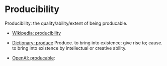 # Producibility

Producibility: the quality/ability/extent of being producable.

<div data-chatgpt-prompt="explain Producibility (system quality attribute, non-functional requirement, cross-functional contraint)"></div>

* [Wikipedia: producibility](https://wikipedia.org/wiki/producibility)

* [Dictionary: produce](https://www.dictionary.com/browse/produce) Produce. to bring into existence; give rise to; cause. to bring into existence by intellectual or creative ability.

* [OpenAI: producable](https:://openai.com): <div data-chatgpt-prompt="define producable (computers and software)"></div>
